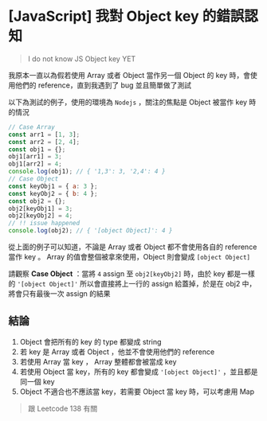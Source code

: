 # [JavaScript] 我對 Object key 的錯誤認知

> I do not know JS Object key YET

我原本一直以為假若使用 Array 或者 Object 當作另一個 Object 的 key 時，會使用他們的 reference，直到我遇到了 bug 並且簡單做了測試

以下為測試的例子，使用的環境為 `Nodejs` ，關注的焦點是 Object 被當作 key 時的情況

```javascript
// Case Array
const arr1 = [1, 3];
const arr2 = [2, 4];
const obj1 = {};
obj1[arr1] = 3;
obj1[arr2] = 4;
console.log(obj1); // { '1,3': 3, '2,4': 4 }
// Case Object
const keyObj1 = { a: 3 };
const keyObj2 = { b: 4 };
const obj2 = {};
obj2[keyObj1] = 3;
obj2[keyObj2] = 4;
// !! issue happened
console.log(obj2); // { '[object Object]': 4 }
```

從上面的例子可以知道，不論是 Array 或者 Object 都不會使用各自的 reference 當作 key 。 Array 的值會整個被拿來使用，Object 則會變成 `[object Object]`

請觀察 **Case Object** ：當將 `4` assign 至 `obj2[keyObj2]` 時，由於 key 都是一樣的 `'[object Object]'` 所以會直接將上一行的 assign 給蓋掉，於是在 obj2 中，將會只有最後一次 assign 的結果

## 結論

1. Object 會把所有的 key 的 type 都變成 string
2. 若 key 是 Array 或者 Object ，他並不會使用他們的 reference
3. 若使用 Array 當 key ， Array 整體都會被當成 key
4. 若使用 Object 當 key，所有的 key 都會變成 `'[object Object]'` ，並且都是同一個 key
5. Object 不適合也不應該當 key，若需要 Object 當 key 時，可以考慮用 Map

> 跟 Leetcode 138 有關
